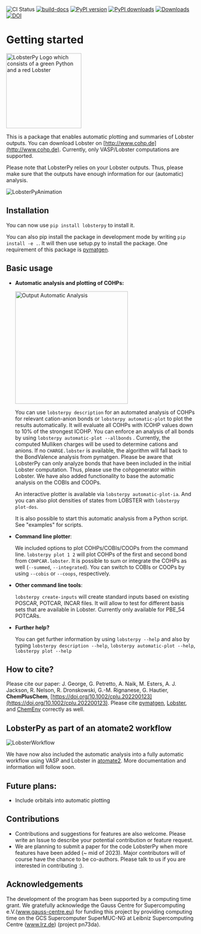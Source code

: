 ![CI Status](https://github.com/JaGeo/LobsterPy/actions/workflows/python-package.yml/badge.svg) [![build-docs](https://github.com/JaGeo/LobsterPy/actions/workflows/docs.yml/badge.svg)](https://github.com/JaGeo/LobsterPy/actions/workflows/docs.yml) [![PyPI version](https://badge.fury.io/py/lobsterpy.svg)](https://badge.fury.io/py/lobsterpy) [![PyPI downloads](https://img.shields.io/pypi/dm/lobsterpy?style=flat&color=blue&label=pypi%20downloads)](https://pypi.org/project/lobsterpy) [![Downloads](https://pepy.tech/badge/lobsterpy)](https://pepy.tech/project/lobsterpy)   [![DOI](https://zenodo.org/badge/343384088.svg)](https://zenodo.org/badge/latestdoi/343384088)

# Getting started
<img src="https://raw.githubusercontent.com/JaGeo/LobsterPy/main/LobsterPyLogo.png" alt="LobsterPy Logo which consists of a green Python and a red Lobster" width="200"/>

This is a package that enables automatic plotting and summaries of Lobster outputs. You can download Lobster on [http://www.cohp.de](http://www.cohp.de). Currently, only VASP/Lobster computations are supported.

Please note that LobsterPy relies on your Lobster outputs. Thus, please make sure that the outputs have enough information for our (automatic) analysis.

![LobsterPyAnimation](https://github.com/JaGeo/LobsterPy/assets/22094846/8f06b84c-db6d-414c-8590-aa04c957c728)


## Installation

You can now use ``pip install lobsterpy`` to install it.

You can also pip install the package in development mode by writing ``pip install -e .``. It will then use setup.py to install the package. One requirement of this package is [pymatgen](https://github.com/materialsproject/pymatgen).

## Basic usage

* **Automatic analysis and plotting of COHPs:**

    <img src="https://github.com/JaGeo/LobsterPy/assets/22094846/6587e752-6ea4-4358-a763-3633d5a21869" alt="Output Automatic Analysis" width="300"/>


    You can use ``lobsterpy description`` for an automated analysis of COHPs for relevant cation-anion bonds or ``lobsterpy automatic-plot`` to plot the results automatically. It will evaluate all COHPs with ICOHP values down to 10% of the strongest ICOHP. You can enforce an analysis of all bonds by using ``lobsterpy automatic-plot --allbonds`` . Currently, the computed Mulliken charges will be used to determine cations and anions. If no ``CHARGE.lobster`` is available, the algorithm will fall back to the BondValence analysis from pymatgen. Please be aware that LobsterPy can only analyze bonds that have been included in the initial Lobster computation. Thus, please use the cohpgenerator within Lobster. We have also added functionality to base the automatic analysis on the COBIs and COOPs.

    An interactive plotter is available via ``lobsterpy automatic-plot-ia``. And you can also plot densities of states from LOBSTER with ``lobsterpy plot-dos``.

    It is also possible to start this automatic analysis from a Python script. See "examples" for scripts.


* **Command line plotter**:

    We included options to plot COHPs/COBIs/COOPs from the command line.
    ``lobsterpy plot 1 2`` will plot COHPs of the first and second bond from ``COHPCAR.lobster``. It is possible to sum or integrate the COHPs as well (``--summed``, ``--integrated``). You can switch to COBIs or COOPs by using ``--cobis`` or ``--coops``, respectively.

* **Other command line tools**:

    ``lobsterpy create-inputs`` will create standard inputs based on existing POSCAR, POTCAR, INCAR files. It will allow to test for different basis sets that are available in Lobster. Currently only available for PBE_54 POTCARs.



* **Further help?**

    You can get further information by using ``lobsterpy --help`` and also by typing ``lobsterpy description --help``, ``lobsterpy automatic-plot --help``, ``lobsterpy plot --help``

## How to cite?
Please cite our paper: J. George, G. Petretto, A. Naik, M. Esters, A. J. Jackson, R. Nelson, R. Dronskowski, G.-M. Rignanese, G. Hautier, **ChemPlusChem**, [https://doi.org/10.1002/cplu.202200123](https://doi.org/10.1002/cplu.202200123).
Please cite [pymatgen](https://github.com/materialsproject/pymatgen), [Lobster](https://www.cohp.de), and [ChemEnv](https://doi.org/10.1107/S2052520620007994) correctly as well.

## LobsterPy as part of an atomate2 workflow
![LobsterWorkflow](https://github.com/JaGeo/LobsterPy/assets/22094846/337615ac-542e-446c-bc63-fb5946b16544)

We have now also included the automatic analysis into a fully automatic workflow using VASP and Lobster in [atomate2](https://github.com/materialsproject/atomate2). More documentation and information will follow soon.

## Future plans:
* Include orbitals into automatic plotting

## Contributions
* Contributions and suggestions for features are also welcome. Please write an Issue to describe your potential contribution or feature request.
* We are planning to submit a paper for the code LobsterPy when more features have been added (~ mid of 2023). Major contributors will of course have the chance to be co-authors. Please talk to us if you are interested in contributing :).

## Acknowledgements
The development of the program has been supported by a computing time grant. We gratefully acknowledge the Gauss Centre for Supercomputing e.V.(www.gauss-centre.eu) for funding this project by providing computing time on the GCS Supercomputer SuperMUC-NG at Leibniz Supercomputing Centre (www.lrz.de) (project pn73da).

